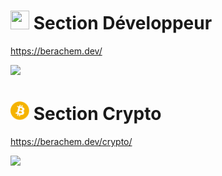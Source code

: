
# <img src="https://cours-informatique-gratuit.fr/wp-content/uploads/2014/05/code-source.png" alt="" width="30" height="30"> Section Développeur
https://berachem.dev/

<img src="https://user-images.githubusercontent.com/61350744/156548216-bd4274ce-d1d8-42d5-b578-6f06b2fbf3b6.png" width="30%">


# <img class="rota" src="assets/img/bitcoin.svg" alt="bitcoin" width="30" height="30"> Section Crypto
https://berachem.dev/crypto/

<img src="https://user-images.githubusercontent.com/61350744/156548265-82e86633-78fb-4d0b-99d8-17ebf146287c.png" width="30%">

